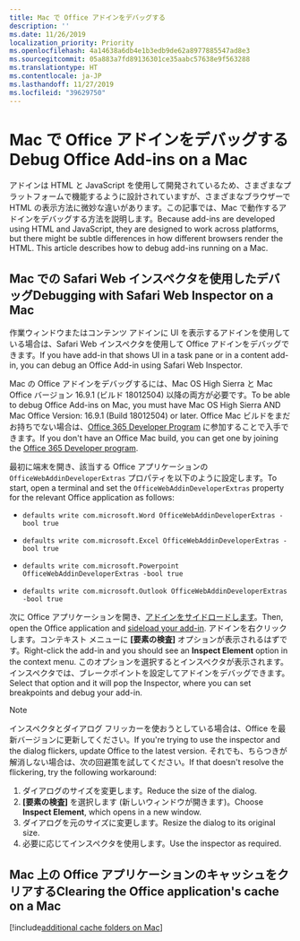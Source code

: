 ```yaml
---
title: Mac で Office アドインをデバッグする
description: ''
ms.date: 11/26/2019
localization_priority: Priority
ms.openlocfilehash: 4a14638a6db4e1b3edb9de62a8977885547ad8e3
ms.sourcegitcommit: 05a883a7fd89136301ce35aabc57638e9f563288
ms.translationtype: HT
ms.contentlocale: ja-JP
ms.lasthandoff: 11/27/2019
ms.locfileid: "39629750"
---
```

# <a name="debug-office-add-ins-on-a-mac"></a><span data-ttu-id="3e251-102">Mac で Office アドインをデバッグする</span><span class="sxs-lookup"><span data-stu-id="3e251-102">Debug Office Add-ins on a Mac</span></span>

<span data-ttu-id="3e251-p101">アドインは HTML と JavaScript を使用して開発されているため、さまざまなプラットフォームで機能するように設計されていますが、さまざまなブラウザーで HTML の表示方法に微妙な違いがあります。この記事では、Mac で動作するアドインをデバッグする方法を説明します。</span><span class="sxs-lookup"><span data-stu-id="3e251-p101">Because add-ins are developed using HTML and JavaScript, they are designed to work across platforms, but there might be subtle differences in how different browsers render the HTML. This article describes how to debug add-ins running on a Mac.</span></span>

## <a name="debugging-with-safari-web-inspector-on-a-mac"></a><span data-ttu-id="3e251-105">Mac での Safari Web インスペクタを使用したデバッグ</span><span class="sxs-lookup"><span data-stu-id="3e251-105">Debugging with Safari Web Inspector on a Mac</span></span>

<span data-ttu-id="3e251-106">作業ウィンドウまたはコンテンツ アドインに UI を表示するアドインを使用している場合は、Safari Web インスペクタを使用して Office アドインをデバッグできます。</span><span class="sxs-lookup"><span data-stu-id="3e251-106">If you have add-in that shows UI in a task pane or in a content add-in, you can debug an Office Add-in using Safari Web Inspector.</span></span>

<span data-ttu-id="3e251-107">Mac の Office アドインをデバッグするには、Mac OS High Sierra と Mac Office バージョン 16.9.1 (ビルド 18012504) 以降の両方が必要です。</span><span class="sxs-lookup"><span data-stu-id="3e251-107">To be able to debug Office Add-ins on Mac, you must have Mac OS High Sierra AND Mac Office Version: 16.9.1 (Build 18012504) or later.</span></span> <span data-ttu-id="3e251-108">Office Mac ビルドをまだお持ちでない場合は、[Office 365 Developer Program](https://aka.ms/o365devprogram) に参加することで入手できます。</span><span class="sxs-lookup"><span data-stu-id="3e251-108">If you don't have an Office Mac build, you can get one by joining the [Office 365 Developer program](https://aka.ms/o365devprogram).</span></span>

<span data-ttu-id="3e251-109">最初に端末を開き、該当する Office アプリケーションの `OfficeWebAddinDeveloperExtras` プロパティを以下のように設定します。</span><span class="sxs-lookup"><span data-stu-id="3e251-109">To start, open a terminal and set the `OfficeWebAddinDeveloperExtras` property for the relevant Office application as follows:</span></span>

- `defaults write com.microsoft.Word OfficeWebAddinDeveloperExtras -bool true`

- `defaults write com.microsoft.Excel OfficeWebAddinDeveloperExtras -bool true`

- `defaults write com.microsoft.Powerpoint OfficeWebAddinDeveloperExtras -bool true`

- `defaults write com.microsoft.Outlook OfficeWebAddinDeveloperExtras -bool true`

<span data-ttu-id="3e251-110">次に Office アプリケーションを開き、[アドインをサイドロードします](sideload-an-office-add-in-on-ipad-and-mac.md)。</span><span class="sxs-lookup"><span data-stu-id="3e251-110">Then, open the Office application and [sideload your add-in](sideload-an-office-add-in-on-ipad-and-mac.md).</span></span> <span data-ttu-id="3e251-111">アドインを右クリックします。コンテキスト メニューに **[要素の検査]** オプションが表示されるはずです。</span><span class="sxs-lookup"><span data-stu-id="3e251-111">Right-click the add-in and you should see an **Inspect Element** option in the context menu.</span></span> <span data-ttu-id="3e251-112">このオプションを選択するとインスペクタが表示されます。インスペクタでは、ブレークポイントを設定してアドインをデバッグできます。</span><span class="sxs-lookup"><span data-stu-id="3e251-112">Select that option and it will pop the Inspector, where you can set breakpoints and debug your add-in.</span></span>

> [!NOTE]
> <span data-ttu-id="3e251-113">インスペクタとダイアログ フリッカーを使おうとしている場合は、Office を最新バージョンに更新してください。</span><span class="sxs-lookup"><span data-stu-id="3e251-113">If you're trying to use the inspector and the dialog flickers, update Office to the latest version.</span></span> <span data-ttu-id="3e251-114">それでも、ちらつきが解消しない場合は、次の回避策を試してください。</span><span class="sxs-lookup"><span data-stu-id="3e251-114">If that doesn't resolve the flickering, try the following workaround:</span></span>
> 1. <span data-ttu-id="3e251-115">ダイアログのサイズを変更します。</span><span class="sxs-lookup"><span data-stu-id="3e251-115">Reduce the size of the dialog.</span></span>
> 2. <span data-ttu-id="3e251-116">**[要素の検査]** を選択します (新しいウィンドウが開きます)。</span><span class="sxs-lookup"><span data-stu-id="3e251-116">Choose **Inspect Element**, which opens in a new window.</span></span>
> 3. <span data-ttu-id="3e251-117">ダイアログを元のサイズに変更します。</span><span class="sxs-lookup"><span data-stu-id="3e251-117">Resize the dialog to its original size.</span></span>
> 4. <span data-ttu-id="3e251-118">必要に応じてインスペクタを使用します。</span><span class="sxs-lookup"><span data-stu-id="3e251-118">Use the inspector as required.</span></span>

## <a name="clearing-the-office-applications-cache-on-a-mac"></a><span data-ttu-id="3e251-119">Mac 上の Office アプリケーションのキャッシュをクリアする</span><span class="sxs-lookup"><span data-stu-id="3e251-119">Clearing the Office application's cache on a Mac</span></span>

[!include[additional cache folders on Mac](../includes/mac-cache-folders.md)]
